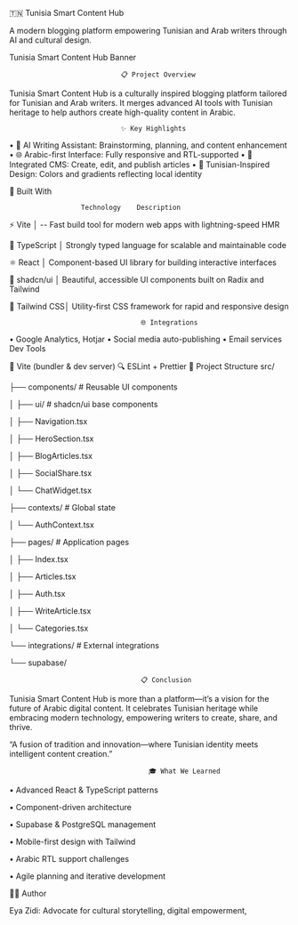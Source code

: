 🇹🇳 Tunisia Smart Content Hub

A modern blogging platform empowering Tunisian and Arab writers through AI and cultural design.

Tunisia Smart Content Hub Banner

                                📋 Project Overview
Tunisia Smart Content Hub is a culturally inspired blogging platform tailored for Tunisian and Arab writers. It merges advanced AI tools with Tunisian heritage to help authors create high-quality content in Arabic.

                                ✨ Key Highlights
• 🤖 AI Writing Assistant: Brainstorming, planning, and content enhancement • 🌐 Arabic-first Interface: Fully responsive and RTL-supported • 📝 Integrated CMS: Create, edit, and publish articles • 🎨 Tunisian-Inspired Design: Colors and gradients reflecting local identity

🧰 Built With

                      Technology	Description	
⚡ Vite │ -- Fast build tool for modern web apps with lightning-speed HMR

📘 TypeScript │ Strongly typed language for scalable and maintainable code

⚛️ React │ Component-based UI library for building interactive interfaces

🧩 shadcn/ui │ Beautiful, accessible UI components built on Radix and Tailwind

🎨 Tailwind CSS│ Utility-first CSS framework for rapid and responsive design

                                     🌐 Integrations
• Google Analytics, Hotjar • Social media auto-publishing • Email services Dev Tools

🚀 Vite (bundler & dev server)
🔍 ESLint + Prettier
📂 Project Structure
src/

├── components/ # Reusable UI components

│ ├── ui/ # shadcn/ui base components

│ ├── Navigation.tsx

│ ├── HeroSection.tsx

│ ├── BlogArticles.tsx

│ ├── SocialShare.tsx

│ └── ChatWidget.tsx

├── contexts/ # Global state

│ └── AuthContext.tsx

├── pages/ # Application pages

│ ├── Index.tsx

│ ├── Articles.tsx

│ ├── Auth.tsx

│ ├── WriteArticle.tsx

│ └── Categories.tsx

└── integrations/ # External integrations

└── supabase/

                                     📋 Conclusion
Tunisia Smart Content Hub is more than a platform—it’s a vision for the future of Arabic digital content. It celebrates Tunisian heritage while embracing modern technology, empowering writers to create, share, and thrive.

“A fusion of tradition and innovation—where Tunisian identity meets intelligent content creation.”

                                       🎓 What We Learned
• Advanced React & TypeScript patterns

• Component-driven architecture

• Supabase & PostgreSQL management

• Mobile-first design with Tailwind

• Arabic RTL support challenges

• Agile planning and iterative development

👩‍💻 Author

Eya Zidi: Advocate for cultural storytelling, digital empowerment,